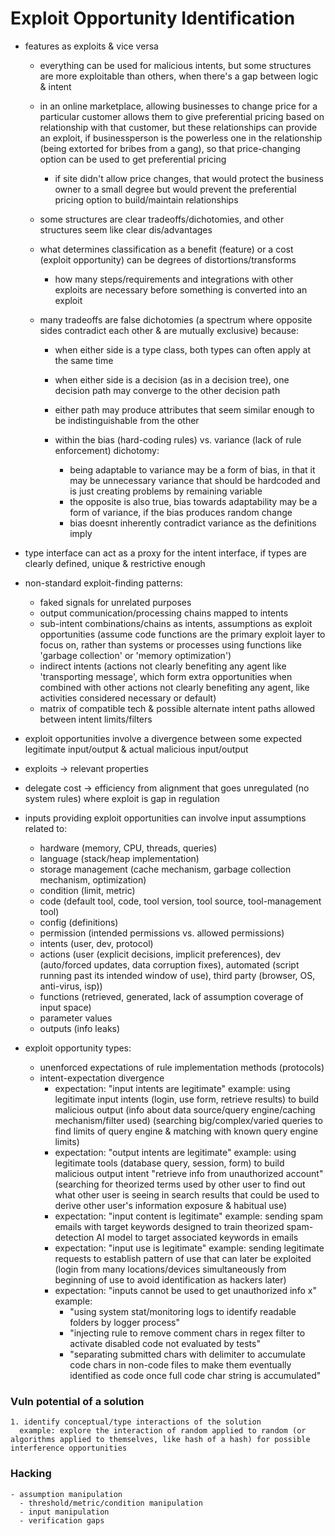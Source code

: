 # Exploit Opportunity Identification

  - features as exploits & vice versa

    - everything can be used for malicious intents, but some structures are more exploitable than others, when there's a gap between logic & intent

    - in an online marketplace, allowing businesses to change price for a particular customer allows them to give preferential pricing based on relationship with that customer, but these relationships can provide an exploit, if businessperson is the powerless one in the relationship (being extorted for bribes from a gang), so that price-changing option can be used to get preferential pricing
      - if site didn't allow price changes, that would protect the business owner to a small degree but would prevent the preferential pricing option to build/maintain relationships

    - some structures are clear tradeoffs/dichotomies, and other structures seem like clear dis/advantages

    - what determines classification as a benefit (feature) or a cost (exploit opportunity) can be degrees of distortions/transforms

      - how many steps/requirements and integrations with other exploits are necessary before something is converted into an exploit

    - many tradeoffs are false dichotomies (a spectrum where opposite sides contradict each other & are mutually exclusive) because:
      - when either side is a type class, both types can often apply at the same time
      - when either side is a decision (as in a decision tree), one decision path may converge to the other decision path
      - either path may produce attributes that seem similar enough to be indistinguishable from the other
    
      - within the bias (hard-coding rules) vs. variance (lack of rule enforcement) dichotomy:
        - being adaptable to variance may be a form of bias, in that it may be unnecessary variance that should be hardcoded and is just creating problems by remaining variable
        - the opposite is also true, bias towards adaptability may be a form of variance, if the bias produces random change
        - bias doesnt inherently contradict variance as the definitions imply

  - type interface can act as a proxy for the intent interface, if types are clearly defined, unique & restrictive enough


  - non-standard exploit-finding patterns:
    - faked signals for unrelated purposes
    - output communication/processing chains mapped to intents
    - sub-intent combinations/chains as intents, assumptions as exploit opportunities (assume code functions are the primary exploit layer to focus on, rather than systems or processes using functions like 'garbage collection' or 'memory optimization')
    - indirect intents (actions not clearly benefiting any agent like 'transporting message', which form extra opportunities when combined with other actions not clearly benefiting any agent, like activities considered necessary or default)
    - matrix of compatible tech & possible alternate intent paths allowed between intent limits/filters

  - exploit opportunities involve a divergence between some expected legitimate input/output & actual malicious input/output

  - exploits -> relevant properties 
  - delegate cost -> efficiency from alignment that goes unregulated (no system rules) where exploit is gap in regulation

  - inputs providing exploit opportunities can involve input assumptions related to:
    - hardware (memory, CPU, threads, queries)
    - language (stack/heap implementation)
    - storage management (cache mechanism, garbage collection mechanism, optimization)
    - condition (limit, metric)
    - code (default tool, code, tool version, tool source, tool-management tool)
    - config (definitions)
    - permission (intended permissions vs. allowed permissions)
    - intents (user, dev, protocol)
    - actions (user (explicit decisions, implicit preferences), dev (auto/forced updates, data corruption fixes), automated (script running past its intended window of use), third party (browser, OS, anti-virus, isp))
    - functions (retrieved, generated, lack of assumption coverage of input space)
    - parameter values
    - outputs (info leaks)

  - exploit opportunity types:
    - unenforced expectations of rule implementation methods (protocols)
    - intent-expectation divergence
      - expectation: "input intents are legitimate"
        example: using legitimate input intents (login, use form, retrieve results) to build malicious output (info about data source/query engine/caching mechanism/filter used)
        (searching big/complex/varied queries to find limits of query engine & matching with known query engine limits)
      - expectation: "output intents are legitimate"
        example: using legitimate tools (database query, session, form) to build malicious output intent "retrieve info from unauthorized account"
        (searching for theorized terms used by other user to find out what other user is seeing in search results that could be used to derive other user's information exposure & habitual use)
      - expectation: "input content is legitimate"
        example: sending spam emails with target keywords designed to train theorized spam-detection AI model to target associated keywords in emails
      - expectation: "input use is legitimate"
        example: sending legitimate requests to establish pattern of use that can later be exploited 
          (login from many locations/devices simultaneously from beginning of use to avoid identification as hackers later)
      - expectation: "inputs cannot be used to get unauthorized info x"
        example: 
          - "using system stat/monitoring logs to identify readable folders by logger process"
          - "injecting rule to remove comment chars in regex filter to activate disabled code not evaluated by tests"
          - "separating submitted chars with delimiter to accumulate code chars in non-code files to make them eventually identified as code once full code char string is accumulated"


  ### Vuln potential of a solution

    1. identify conceptual/type interactions of the solution
      example: explore the interaction of random applied to random (or algorithms applied to themselves, like hash of a hash) for possible interference opportunities

  ### Hacking

    - assumption manipulation
      - threshold/metric/condition manipulation
      - input manipulation
      - verification gaps
